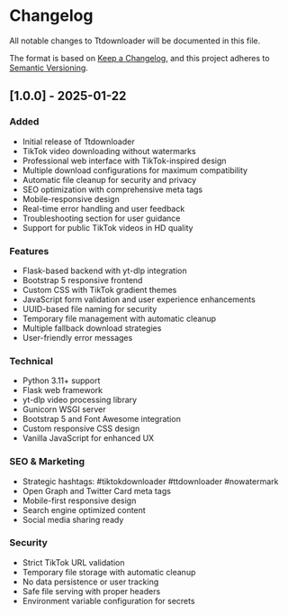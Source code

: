 # Changelog

All notable changes to Ttdownloader will be documented in this file.

The format is based on [Keep a Changelog](https://keepachangelog.com/en/1.0.0/),
and this project adheres to [Semantic Versioning](https://semver.org/spec/v2.0.0.html).

## [1.0.0] - 2025-01-22

### Added
- Initial release of Ttdownloader
- TikTok video downloading without watermarks
- Professional web interface with TikTok-inspired design
- Multiple download configurations for maximum compatibility
- Automatic file cleanup for security and privacy
- SEO optimization with comprehensive meta tags
- Mobile-responsive design
- Real-time error handling and user feedback
- Troubleshooting section for user guidance
- Support for public TikTok videos in HD quality

### Features
- Flask-based backend with yt-dlp integration
- Bootstrap 5 responsive frontend
- Custom CSS with TikTok gradient themes
- JavaScript form validation and user experience enhancements
- UUID-based file naming for security
- Temporary file management with automatic cleanup
- Multiple fallback download strategies
- User-friendly error messages

### Technical
- Python 3.11+ support
- Flask web framework
- yt-dlp video processing library
- Gunicorn WSGI server
- Bootstrap 5 and Font Awesome integration
- Custom responsive CSS design
- Vanilla JavaScript for enhanced UX

### SEO & Marketing
- Strategic hashtags: #tiktokdownloader #ttdownloader #nowatermark
- Open Graph and Twitter Card meta tags
- Mobile-first responsive design
- Search engine optimized content
- Social media sharing ready

### Security
- Strict TikTok URL validation
- Temporary file storage with automatic cleanup
- No data persistence or user tracking
- Safe file serving with proper headers
- Environment variable configuration for secrets
